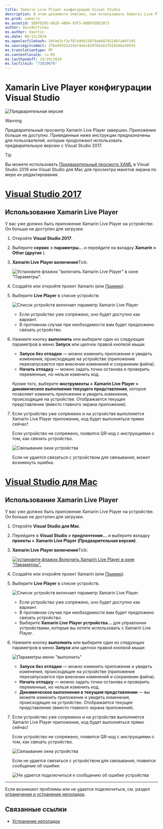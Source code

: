 ```yaml
---
title: Xamarin Live Player конфигурации Visual Studio
description: В этом документе описано, как использовать Xamarin Live Player для внесения интерактивных изменений в работающее приложение.
ms.prod: xamarin
ms.assetid: 5DDF9203-8826-4B04-93F5-B8D07EDE3873
author: davidortinau
ms.author: daortin
ms.date: 06/13/2019
ms.openlocfilehash: 3dfe63cf3cf87a99d15879a0d4791248fa06f195
ms.sourcegitcommit: 2fbe4932a319af4ebc829f65eb1fb1816ba305d3
ms.translationtype: MT
ms.contentlocale: ru-RU
ms.lasthandoff: 10/29/2019
ms.locfileid: "73029678"
---
```

# <a name="xamarin-live-player-visual-studio-configuration"></a>Xamarin Live Player конфигурации Visual Studio

![Предварительная версия](~/media/shared/preview.png)

> [!WARNING]
> Предварительный просмотр Xamarin Live Player завершен. Приложение больше не доступно. Приведенные ниже инструкции предназначены для пользователей, которые продолжают использовать предварительную версию с Visual Studio 2017.

> [!TIP]
> Вы можете использовать [Предварительный просмотр XAML](~/xamarin-forms/xaml/xaml-previewer/index.md) в Visual Studio 2019 или Visual Studio для Mac для просмотра макетов экрана по мере их редактирования.

# <a name="visual-studio-2017tabwindows"></a>[Visual Studio 2017](#tab/windows)

## <a name="using-xamarin-live-player"></a>Использование Xamarin Live Player

У вас уже должно быть приложение Xamarin Live Player на устройстве. Он больше не доступен для загрузки.

1. Откройте **Visual Studio 2017**.
2. Выберите **сервис > параметры...** и перейдите на вкладку **Xamarin > Other (другие** ).
3. **Xamarin Live Player включения**Tick:

    ![Установите флажок "включить Xamarin Live Player" в окне "Параметры".](install-images/vs2017-options.png)

4. Создайте или откройте проект Xamarin (или [Пример](~/tools/live-player/samples.md)).
5. Выберите **Live Player** в списке устройств:

    ![Список устройств включает параметр Xamarin Live Player](install-images/devices-empty-windows.png)

    - Если устройство уже сопряжено, оно будет доступно как вариант.
    - В противном случае при необходимости вам будет предложено связать устройство.

6. Нажмите кнопку **выполнить** или выберите один из следующих параметров в меню **Запуск** или щелчок правой кнопкой мыши:

    - **Запуск без отладки** — можно изменить приложение и увидеть изменения, происходящие на устройстве (приложение перезапускается при внесении изменений и сохранении файла).
    - **Начать отладку** — можно задать точки останова и проверить переменные, но нельзя изменить код.

    Кроме того, выберите **инструменты > Xamarin Live Player > динамическое выполнение текущего представления**, которое позволяет изменить приложение и увидеть изменения, происходящие на устройстве. Отображается текущее представление (вместо главного экрана приложения).

7. Если устройство уже сопряжено и на устройстве выполняется Xamarin Live Player приложение, код будет выполняться прямо сейчас!

    Если устройство не сопряжено, появится QR-код с инструкциями о том, как связать устройство.

    ![Связывание окна устройства](install-images/manage-empty-windows.png)

    Если не удается связаться с устройством для связывания, может возникнуть ошибка.

# <a name="visual-studio-for-mactabmacos"></a>[Visual Studio для Mac](#tab/macos)

## <a name="using-xamarin-live-player"></a>Использование Xamarin Live Player

У вас уже должно быть приложение Xamarin Live Player на устройстве. Он больше не доступен для загрузки.

1. Откройте **Visual Studio для Mac**.
2. Перейдите в **Visual Studio > предпочтения...** и выберите вкладку **проекты > Xamarin Live Player (Предварительная версия)** .
3. **Xamarin Live Player включения**Tick:

    [![установите флажок Включить Xamarin Live Player в окне "Параметры".](install-images/vsmac-options-sml.png)](install-images/vsmac-options.png#lightbox)

4. Создайте или откройте проект Xamarin (или [Пример](~/tools/live-player/samples.md)).
5. Выберите **Live Player** в списке устройств.

    ![Список устройств включает параметр Xamarin Live Player](install-images/devices.png)

    - Если устройство уже сопряжено, оно будет доступно как вариант.
    - В противном случае при необходимости вам будет предложено связать устройство.
    - Выберите **Xamarin Live Player устройства...** для управления устройствами, которые вы хотите использовать с Xamarin Live Player.

6. Нажмите кнопку **выполнить** или выберите один из следующих параметров в меню **Запуск** или щелчок правой кнопкой мыши:

    ![Параметры меню "выполнить"](install-images/run-menu.png)

    - **Запуск без отладки** — можно изменить приложение и увидеть изменения, происходящие на устройстве (приложение перезапускается при внесении изменений и сохранении файла).
    - **Начать отладку** — можно задать точки останова и проверить переменные, но нельзя изменить код.
    - **Динамическое выполнение в текущем представлении** — вы можете изменить приложение и увидеть изменения, происходящие на устройстве. Отображается текущее представление (вместо главного экрана приложения).

7. Если устройство уже сопряжено и на устройстве выполняется Xamarin Live Player приложение, код будет выполняться прямо сейчас!

    Если устройство не сопряжено, появится QR-код с инструкциями о том, как связать устройство.

    ![Связывание окна устройства](install-images/manage-empty.png)

    Если не удается связаться с устройством для связывания, появится сообщение об ошибке:

    ![Не удается подключиться к сообщению об ошибке устройства](install-images/error-cannot-connect.png)

-----

Если возникают проблемы или не удается подключиться, см. раздел [ограничения и устранение неполадок](~/tools/live-player/troubleshooting.md).

## <a name="related-links"></a>Связанные ссылки

- [Устранение неполадок](~/tools/live-player/troubleshooting.md)
